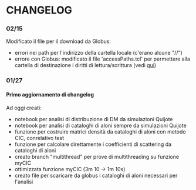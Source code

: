 # CHANGELOG

### 02/15
Modificato il file per il download da Globus:
- errori nei path per l'indirizzo della cartella locale (c'erano alcune "//")
- errore con Globus: modificato il file 'accessPaths.tcl' per permettere alla cartella di destinazione i diritti di lettura/scrittura (vedi [qui](accessPaths.tcl))


### 01/27
#### Primo aggiornamento di changelog 
Ad oggi creati:
- notebook per analisi di distribuzione di DM da simulazioni Quijote
- notebook per analisi di cataloghi di aloni sempre da simulazioni Quijote
- funzione per costruire matrici densità da cataloghi di aloni con metodo CIC, conrelativo test
- funzione per calcolare direttamente i coefficienti di scattering da cataloghi di aloni
- creato branch "multithread" per prove di multithreading su funzione myCIC
- ottimizzata funzione myCIC (3m 10 $\rightarrow$ 1m 10s)
- creato file per scaricare da globus i cataloghi di aloni necessari per l'analisi